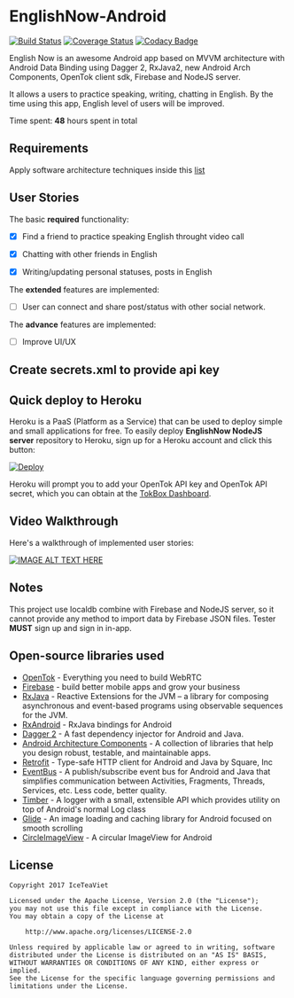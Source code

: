 # EnglishNow-Android

[![Build Status](https://travis-ci.org/HCMUSAssignmentWarehouse/EnglishNow-Android.svg?branch=master)](https://travis-ci.org/HCMUSAssignmentWarehouse/EnglishNow-Android)
[![Coverage Status](https://coveralls.io/repos/github/HCMUS-AssignmentWarehouse/EnglishNow-Android-MVVM/badge.svg?branch=master)](https://coveralls.io/github/HCMUS-AssignmentWarehouse/EnglishNow-Android-MVVM?branch=master) 
[![Codacy Badge](https://api.codacy.com/project/badge/Grade/2d20119e49e2458bbb2dfc9dcd662c40)](https://www.codacy.com/app/nhoxbypass/EnglishNow-Android-MVVM?utm_source=github.com&amp;utm_medium=referral&amp;utm_content=HCMUS-AssignmentWarehouse/EnglishNow-Android-MVVM&amp;utm_campaign=Badge_Grade)

English Now is an awesome Android app based on MVVM architecture with Android Data Binding using Dagger 2, RxJava2, new Android Arch Components, OpenTok client sdk, Firebase and NodeJS server.

It allows a users to practice speaking, writing, chatting in English. By the time using this app, English level of users will be improved.

Time spent: **48** hours spent in total

## Requirements
Apply software architecture techniques inside this [list](https://github.com/HCMUS-AssignmentWarehouse/EnglishNow-Android-MVVM/blob/master/requirement.md)

## User Stories

The basic **required** functionality:

* [x] Find a friend to practice speaking English throught video call
* [x] Chatting with other friends in English
* [x] Writing/updating personal statuses, posts in English


The **extended** features are implemented:

* [ ] User can connect and share post/status with other social network.

The **advance** features are implemented:

* [ ] Improve UI/UX


## Create secrets.xml to provide api key

## Quick deploy to Heroku

Heroku is a PaaS (Platform as a Service) that can be used to deploy simple and small applications for free. To easily deploy **EnglishNow NodeJS server** repository to Heroku, sign up for a Heroku account and click this button:

<a href="https://heroku.com/deploy?template=https://github.com/opentok/learning-opentok-node/" target="_blank">
<img src="https://www.herokucdn.com/deploy/button.png" alt="Deploy">
</a>

Heroku will prompt you to add your OpenTok API key and OpenTok API secret, which you can
obtain at the [TokBox Dashboard](https://dashboard.tokbox.com/keys).

## Video Walkthrough

Here's a walkthrough of implemented user stories:

[![IMAGE ALT TEXT HERE](https://img.youtube.com/vi/Sw4Gj1eF8is/0.jpg)](https://www.youtube.com/watch?v=Sw4Gj1eF8is)

## Notes

This project use localdb combine with Firebase and NodeJS server, so it cannot provide any method to import data by Firebase JSON files.
Tester **MUST** sign up and sign in in-app.

## Open-source libraries used

- [OpenTok](https://tokbox.com/) - Everything you need to build WebRTC
- [Firebase](https://github.com/firebase/) - build better mobile apps and grow your business
- [RxJava](https://github.com/ReactiveX/RxJava) - Reactive Extensions for the JVM – a library for composing asynchronous and event-based programs using observable sequences for the JVM.
- [RxAndroid](https://github.com/ReactiveX/Rxandroid) - RxJava bindings for Android
- [Dagger 2](https://github.com/google/dagger) - A fast dependency injector for Android and Java.
- [Android Architecture Components](https://developer.android.com/topic/libraries/architecture/index.html) - A collection of libraries that help you design robust, testable, and maintainable apps.
- [Retrofit](https://github.com/square/retrofit) - Type-safe HTTP client for Android and Java by Square, Inc
- [EventBus](https://github.com/greenrobot/EventBus) - A publish/subscribe event bus for Android and Java that simplifies communication between Activities, Fragments, Threads, Services, etc. Less code, better quality.
- [Timber](https://github.com/JakeWharton/timber) - A logger with a small, extensible API which provides utility on top of Android's normal Log class
- [Glide](https://github.com/bumptech/glide) - An image loading and caching library for Android focused on smooth scrolling
- [CircleImageView](https://github.com/hdodenhof/CircleImageView) - A circular ImageView for Android


## License

    Copyright 2017 IceTeaViet

    Licensed under the Apache License, Version 2.0 (the "License");
    you may not use this file except in compliance with the License.
    You may obtain a copy of the License at

        http://www.apache.org/licenses/LICENSE-2.0

    Unless required by applicable law or agreed to in writing, software
    distributed under the License is distributed on an "AS IS" BASIS,
    WITHOUT WARRANTIES OR CONDITIONS OF ANY KIND, either express or implied.
    See the License for the specific language governing permissions and
    limitations under the License.

